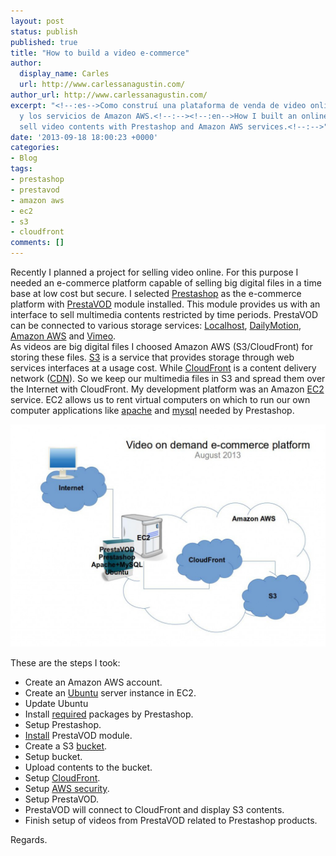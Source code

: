 ```yaml
---
layout: post
status: publish
published: true
title: "How to build a video e-commerce"
author:
  display_name: Carles
  url: http://www.carlessanagustin.com/
author_url: http://www.carlessanagustin.com/
excerpt: "<!--:es-->Como construí una plataforma de venda de video online con Prestashop
  y los servicios de Amazon AWS.<!--:--><!--:en-->How I built an online platform to
  sell video contents with Prestashop and Amazon AWS services.<!--:-->"
date: '2013-09-18 18:00:23 +0000'
categories:
- Blog
tags:
- prestashop
- prestavod
- amazon aws
- ec2
- s3
- cloudfront
comments: []
---
```

Recently I planned a project for selling video online. For this purpose I needed an e-commerce platform capable of selling big digital files in a time base at low cost but secure. I selected [Prestashop](http://www.prestashop.com/) as the e-commerce platform with [PrestaVOD](http://www.prestavod.com/en/) module installed. This module provides us with an interface to sell multimedia contents restricted by time periods. PrestaVOD can be connected to various storage services: [Localhost](http://en.wikipedia.org/wiki/Localhost), [DailyMotion](http://www.dailymotion.com/), [Amazon AWS](http://aws.amazon.com/) and [Vimeo](https://vimeo.com/).  
As videos are big digital files I choosed Amazon AWS (S3/CloudFront) for storing these files. [S3](http://aws.amazon.com/s3/) is a service that provides storage through web services interfaces at a usage cost. While [CloudFront](http://aws.amazon.com/cloudfront/) is a content delivery network ([CDN](http://en.wikipedia.org/wiki/Content_delivery_network)). So we keep our multimedia files in S3 and spread them over the Internet with CloudFront. My development platform was an Amazon [EC2](http://aws.amazon.com/ec2/) service. EC2 allows us to rent virtual computers on which to run our own computer applications like [apache](http://httpd.apache.org/) and [mysql](http://www.mysql.com/) needed by Prestashop.

[![amazon aws video on demand prestashop](/images/posts/2013/08/amazon-aws-1024x724.jpg "amazon aws video on demand prestashop")](/images/posts/2013/08/amazon-aws.jpg)

These are the steps I took:

*   Create an Amazon AWS account.
*   Create an [Ubuntu](http://www.ubuntu.com/) server instance in EC2.
*   Update Ubuntu
*   Install [required](http://doc.prestashop.com/display/PS15/What+you+need+to+get+started) packages by Prestashop.
*   Setup Prestashop.
*   [Install](http://www.prestavod.com/en/11_documentation.html) PrestaVOD module.
*   Create a S3 [bucket](http://docs.aws.amazon.com/AmazonS3/latest/gsg/CreatingABucket.html).
*   Setup bucket.
*   Upload contents to the bucket.
*   Setup [CloudFront](http://docs.aws.amazon.com/AmazonCloudFront/latest/DeveloperGuide/GettingStarted.html).
*   Setup [AWS security](https://aws.amazon.com/security/).
*   Setup PrestaVOD.
*   PrestaVOD will connect to CloudFront and display S3 contents.
*   Finish setup of videos from PrestaVOD related to Prestashop products.

Regards.